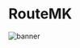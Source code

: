 # RouteMK
![banner](https://github.com/user-attachments/assets/0370ad38-8e00-4abe-8238-fbe37769f489)
